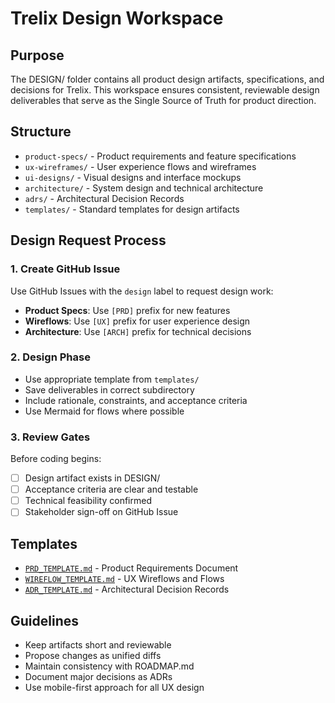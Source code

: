 # Trelix Design Workspace

## Purpose

The DESIGN/ folder contains all product design artifacts, specifications, and decisions for Trelix. This workspace ensures consistent, reviewable design deliverables that serve as the Single Source of Truth for product direction.

## Structure

- `product-specs/` - Product requirements and feature specifications
- `ux-wireframes/` - User experience flows and wireframes
- `ui-designs/` - Visual designs and interface mockups
- `architecture/` - System design and technical architecture
- `adrs/` - Architectural Decision Records
- `templates/` - Standard templates for design artifacts

## Design Request Process

### 1. Create GitHub Issue
Use GitHub Issues with the `design` label to request design work:
- **Product Specs**: Use `[PRD]` prefix for new features
- **Wireflows**: Use `[UX]` prefix for user experience design
- **Architecture**: Use `[ARCH]` prefix for technical decisions

### 2. Design Phase
- Use appropriate template from `templates/`
- Save deliverables in correct subdirectory
- Include rationale, constraints, and acceptance criteria
- Use Mermaid for flows where possible

### 3. Review Gates
Before coding begins:
- [ ] Design artifact exists in DESIGN/
- [ ] Acceptance criteria are clear and testable
- [ ] Technical feasibility confirmed
- [ ] Stakeholder sign-off on GitHub Issue

## Templates

- [`PRD_TEMPLATE.md`](templates/PRD_TEMPLATE.md) - Product Requirements Document
- [`WIREFLOW_TEMPLATE.md`](templates/WIREFLOW_TEMPLATE.md) - UX Wireflows and Flows
- [`ADR_TEMPLATE.md`](templates/ADR_TEMPLATE.md) - Architectural Decision Records

## Guidelines

- Keep artifacts short and reviewable
- Propose changes as unified diffs
- Maintain consistency with ROADMAP.md
- Document major decisions as ADRs
- Use mobile-first approach for all UX design